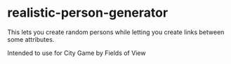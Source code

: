 # realistic-person-generator

This lets you create random persons while letting you create links between some attributes.

Intended to use for City Game by Fields of View
